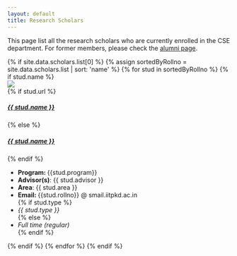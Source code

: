 ```yaml
---
layout: default
title: Research Scholars
---
```



This page list all the research scholars who are currently enrolled in the CSE department. For former members, please check the [alumni page](/alumni).


<script src="https://cdnjs.cloudflare.com/ajax/libs/simplePagination.js/1.4/jquery.simplePagination.min.js" integrity="sha512-J4OD+6Nca5l8HwpKlxiZZ5iF79e9sgRGSf0GxLsL1W55HHdg48AEiKCXqvQCNtA1NOMOVrw15DXnVuPpBm2mPg==" crossorigin="anonymous"></script>


<div class="container">
 {% if site.data.scholars.list[0] %}
  {% assign sortedByRollno = site.data.scholars.list | sort: 'name'  %}
  {% for stud in sortedByRollno %}
    {% if stud.name %}
  <div class="paginate">  
   <div class="row justify-content-center align-items-center">
     <div class="col-md-4">
        <img src="/assets/img/scholars/{{ stud.rollno }}.jpg" class="rounded img-thumbnail">
     </div>
	   <div class="col-md-7">
            {% if stud.url %}
	    <a href="{{stud.url}}"><h5>{{ stud.name }}</h5></a> 
	    {% else %}
	    <a href="https://iitpkd.ac.in/people/{{stud.rollno}}"><h5>{{ stud.name }}</h5></a> 
	    {% endif %}
	   <ul> 
	    <li> <strong>Program: </strong> {{stud.program}} </li> 
	    <li> <strong> Advisor(s)</strong>:  {{ stud.advisor }}  </li>
	    <li> <strong> Area</strong>:  {{ stud.area }}  </li>
	    <li> <strong>Email: </strong> {{stud.rollno}} @ smail.iitpkd.ac.in  </li>
	   {% if stud.type  %}
	     <li> <em> {{ stud.type }} </em> </li>
           {% else %}
	     <li> <em> Full time (regular) </em> </li>
	   {% endif %}
	   </ul>
	   </div>
    </div>
    </div>
    {% endif %}
  {% endfor %}
 {% endif %}
</div>

<ul id="pagination-container" class="p-3 pagination"></ul>

<div markdown="0">
<script>
jQuery(function($) {
    var pageParts = $(".paginate");

    var numPages = pageParts.length;
    var perPage = 3;

    pageParts.slice(perPage).hide();
    $("#pagination-container").pagination({
        items: numPages,
        itemsOnPage: perPage,
        cssStyle: "light-theme",
        onPageClick: function(pageNum) {
            var start = perPage * (pageNum - 1);
            var end = start + perPage;

            pageParts.hide()
                     .slice(start, end).show();
        }
    });
});
</script>

</div>

